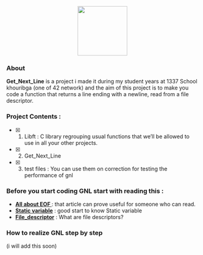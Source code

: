 
<p align="center">
    <img src="https://i.imgur.com/jm1e5Hk.jpg" height="130">
</p>

### About 
**Get_Next_Line** is a project i made it during my student years at 1337 School khouribga (one of 42 network) and the aim of this project is to make you code a function that returns a line ending with a newline, read from a file descriptor.

### Project Contents :

- [x] 01. Libft : C library regrouping usual functions that we’ll be allowed to use in all your other projects.
- [x] 02. Get_Next_Line
- [x] 03. test files : You can use them on correction for testing the performance of gnl 

### Before you start coding GNL start with reading this :  

- **[All about EOF ](https://latedev.wordpress.com/2012/12/04/all-about-eof/)**  : that article can prove useful for someone who can read.
- **[Static variable](https://en.wikipedia.org/wiki/Static_variable)** : good start to know Static variable
- **[File_descriptor](https://en.wikipedia.org/wiki/File_descriptor)** : What are file descriptors?

### How to realize GNL step by step 

(i will add this soon)

